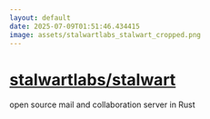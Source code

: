 ```yaml
---
layout: default
date: 2025-07-09T01:51:46.434415
image: assets/stalwartlabs_stalwart_cropped.png
---
```


# [stalwartlabs/stalwart](https://github.com/stalwartlabs/stalwart)

open source mail and collaboration server in Rust
